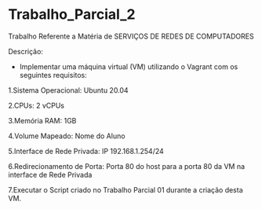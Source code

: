 # Trabalho_Parcial_2
Trabalho Referente a Matéria de SERVIÇOS DE REDES DE COMPUTADORES

Descrição: 
 - Implementar uma máquina virtual (VM) utilizando o Vagrant com os seguintes requisitos:

1.Sistema Operacional: Ubuntu 20.04

2.CPUs: 2 vCPUs

3.Memória RAM: 1GB

4.Volume Mapeado: Nome do Aluno

5.Interface de Rede Privada: IP 192.168.1.254/24

6.Redirecionamento de Porta: Porta 80 do host para a porta 80 da VM na interface de Rede Privada

7.Executar o Script criado no Trabalho Parcial 01 durante a criação desta VM.



